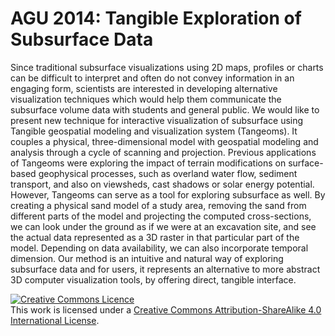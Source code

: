 # AGU 2014: Tangible Exploration of Subsurface Data
Since traditional subsurface visualizations using 2D maps, profiles or charts can be difficult to interpret and often do not convey information in an engaging form, scientists are interested in developing alternative visualization techniques which would help them communicate the subsurface volume data with students and general public. We would like to present new technique for interactive visualization of subsurface using Tangible geospatial modeling and visualization system (Tangeoms). It couples a physical, three-dimensional model with geospatial modeling and analysis through a cycle of scanning and projection. Previous applications of Tangeoms were exploring the impact of terrain modifications on surface-based geophysical processes, such as overland water flow, sediment transport, and also on viewsheds, cast shadows or solar energy potential. However, Tangeoms can serve as a tool for exploring subsurface as well. By creating a physical sand model of a study area, removing the sand from different parts of the model and projecting the computed cross-sections, we can look under the ground as if we were at an excavation site, and see the actual data represented as a 3D raster in that particular part of the model. Depending on data availability, we can also incorporate temporal dimension. Our method is an intuitive and natural way of exploring subsurface data and for users, it represents an alternative to more abstract 3D computer visualization tools, by offering direct, tangible interface.


<a rel="license" href="http://creativecommons.org/licenses/by-sa/4.0/"><img alt="Creative Commons Licence" style="border-width:0" src="https://i.creativecommons.org/l/by-sa/4.0/88x31.png" /></a><br />This work is licensed under a <a rel="license" href="http://creativecommons.org/licenses/by-sa/4.0/">Creative Commons Attribution-ShareAlike 4.0 International License</a>.
